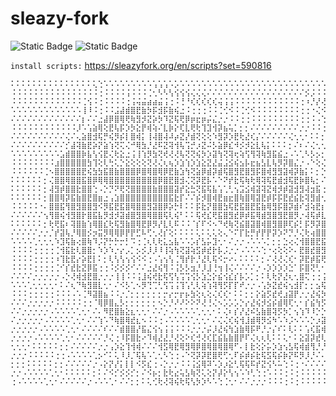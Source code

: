 # sleazy-fork
<img alt="Static Badge" src="https://img.shields.io/badge/Tampermonkey-OK-aliceblue?labelColor=lightblue"> <img alt="Static Badge" src="https://img.shields.io/badge/Violentmonkey-OK-slategray?labelColor=skyblue">

```install scripts:``` https://sleazyfork.org/en/scripts?set=590816

```
⠅⠅⠅⠅⠅⠅⠅⠅⠅⠅⠅⠅⠅⠅⠅⢅⢑⠡⠡⠡⠡⠡⠡⠡⠡⠡⢡⢡⢡⠡⡡⠡⠡⠡⠡⠡⠡⠡⠡⠡⠡⠡⠡⠡⠡⠡⠡⠡⠡⠡⠡⠡⠡⠡⠡⠡⠡⠡⠡⠡⠡⠡⠡⠡⠡⠡⠡⠡⠡⢁
⠨⠨⠨⠨⠨⠨⠨⠨⠨⠨⠨⠨⠨⠨⠨⠨⢐⠨⠨⠨⠨⢨⠨⠨⠨⢈⢂⠣⠣⢣⢪⢪⢪⢌⢌⢌⠌⠌⠌⠌⠌⠌⠌⠌⠌⠌⠌⠌⠌⠌⠌⠌⠌⠌⡪⡨⠨⠨⠨⠨⠨⠨⠨⠨⠨⠨⠨⠨⠨⢐
⠨⠨⠨⠨⠨⠨⠨⠨⠨⠨⠨⠨⠨⢈⢪⠨⢐⠨⠨⠨⠨⢐⢨⢬⣬⣴⣴⣬⢨⢐⠨⢘⠘⢎⢎⢎⢎⢎⢬⢨⢨⠨⠨⠨⠨⠨⠨⠨⠨⠨⠨⠨⠨⢐⠰⡘⡜⢜⢌⠌⠌⠌⠌⠌⠌⠌⠌⠌⠌⡐
⠡⠡⠡⠡⠡⠡⠡⠡⠡⠡⠡⠡⠡⢸⠸⠨⢐⠨⠨⣨⣼⣾⣿⣟⣷⡳⡯⣺⡯⣷⢮⣐⠨⢐⢐⢐⠨⠨⢈⢊⠪⠨⢈⢊⠪⠨⠨⠨⠨⠨⠨⠨⠨⢐⢐⠐⢌⠪⡪⡪⠨⠨⠨⠨⠨⠨⠨⠨⢐⢐
⠌⠌⠌⠌⠌⠌⠌⠌⠌⠌⠌⠌⠌⡆⠌⠌⣐⣼⡿⣿⢿⢟⢷⣻⡺⣝⡵⡳⠹⣝⢯⢟⡿⡶⣖⡶⡬⣌⡐⡐⠨⠨⢐⢐⠨⠨⠨⠨⠨⠨⠨⠨⠨⢐⢐⠨⠠⢑⢈⠪⣣⠡⠡⠡⠡⠡⠡⢁⢂⢂
⠨⠨⠨⠨⠨⠨⠨⠨⠨⠨⠨⠨⡸⠡⢡⣵⢿⢕⣟⢧⡯⡱⡳⣕⡟⢾⢵⠌⣇⡷⡕⢏⣇⢟⢗⢹⣹⢺⡽⣦⢥⡁⡂⡂⠌⠌⠌⠌⠌⠌⠌⠌⠌⡐⡐⠨⠨⢐⢐⢐⢈⢪⠨⠨⠨⠨⠨⢐⢐⢐
⠌⠌⠌⠌⠌⠌⠌⠌⠌⠌⢌⠌⢄⣵⣿⣺⢯⡛⢮⡻⡮⡇⣿⢾⡅⢸⢼⣿⢼⠼⡴⣝⡜⣾⢝⢕⢕⠱⣻⡽⡱⣟⢗⣜⢎⡌⠌⠌⠌⠌⠌⢌⢂⢂⠂⠅⠅⡂⡂⡂⡂⡂⢅⠡⠡⠡⢁⢂⢂⢂
⠌⠌⠌⠌⠌⠌⠌⠌⠌⠌⡊⣼⢽⣷⣟⡵⡝⣵⢱⢝⢍⢌⠚⢿⣳⡘⣜⠯⣝⢽⢺⢧⢩⡚⡰⣝⠬⡣⣵⡿⣎⠺⡪⡺⣕⣇⢧⡅⠅⠅⠅⡂⠌⠆⠌⢌⢂⢂⢂⢂⢂⢂⠂⠅⠅⠅⡂⡂⡂⡂
⠡⠡⠡⠡⠡⠡⠡⠡⠡⣡⣾⣿⣿⡷⣧⢣⢪⣟⢌⢗⣕⣐⢨⢸⢱⡻⣳⢝⢞⢜⢜⢧⢝⢝⢮⡳⡱⣽⢳⢝⢽⢖⢵⢫⢻⢽⢷⣻⣯⣮⣐⠠⠡⢁⠣⡣⡢⡂⡂⡂⡂⡂⠌⠸⠨⢐⢐⢐⢐⢐
⠨⠨⠨⠨⠨⠨⠨⠨⣰⣿⣿⣿⣿⣿⣳⢹⢕⢇⢓⢅⡑⣕⢕⢕⢕⢝⢜⢌⢆⢦⡱⣱⢱⡱⣱⣕⣝⣜⣬⣨⣪⢮⣢⡧⣖⣦⣣⣇⢧⡻⡽⣿⣌⡐⠠⠑⢕⢌⢂⢂⠢⡨⠨⢈⢪⢐⢐⢐⢐⢐
⠨⠨⠨⠨⠨⠨⢈⠢⣿⣿⣿⣿⣿⣟⢮⣳⣳⣯⣿⣷⣿⣿⣿⡿⣿⢿⣿⢿⡿⣟⣷⣱⢳⢝⣵⡿⣾⡽⣾⢯⣿⣻⣟⣿⣻⡯⣿⢾⣻⣻⣽⢾⡽⣷⡅⠅⡂⡑⢕⢑⢕⠌⠌⡐⠸⡐⡐⡐⡐⡐
⠅⠅⠅⠅⠅⠅⡂⢌⣿⣿⢿⣿⣿⣯⣿⡿⢿⢿⣿⣿⣿⣿⣿⣿⣿⣿⣿⡿⣿⣟⣿⣺⢌⢝⡽⣟⡧⠡⠑⠝⡞⣗⢯⢷⢗⢿⢽⢯⣟⣾⣺⢯⣟⡷⣿⢧⡂⠌⡂⡂⢇⠅⠅⡂⠅⡇⡂⡂⡂⡂
⠅⠅⠅⠅⠅⠅⡂⢼⣻⡾⣿⣿⣗⣿⣿⢑⠠⡑⡙⠝⢟⢝⣿⣿⣿⣿⣷⣿⣿⣿⣽⡞⣕⣓⢝⣯⢯⣧⢡⢁⢃⢢⣩⣪⢾⣽⢽⣝⢾⡺⡾⣽⣺⣻⢼⣲⣯⢐⢐⢐⠘⡌⡐⡈⢮⡂⡂⡂⡂⡂
⠅⠅⠅⠅⠅⠅⡂⣿⣿⢿⡽⣯⣷⣿⣟⣿⣶⣐⢠⣱⣿⣿⣿⣿⣿⣿⣿⣿⣿⣯⣗⡏⠌⠌⡮⡺⣿⢾⣟⣶⣖⣿⢷⣿⢿⣽⣟⡾⡯⡯⣟⣞⣮⣗⢽⣻⣾⢂⢂⢂⢂⢂⢂⢂⢣⢃⢂⢂⢂⢂
⠨⠨⠨⠨⠨⠐⠄⣿⣿⣯⢻⣿⣻⣿⣿⣻⠪⡻⣯⣟⣯⣿⢿⣿⣿⣻⣽⣿⡿⡵⡓⠇⠅⠅⡯⣗⡝⣿⣿⣳⢯⣟⣯⣿⣟⣯⣷⢿⣻⡯⣿⡽⣾⠎⣺⢵⣟⡆⡂⡂⡂⡂⡂⡂⢸⢐⢐⢐⢐⢐
⠌⠌⠌⠌⠌⠌⢢⢻⣿⢮⢺⣻⣿⡗⣿⣯⣧⡻⣺⡺⣽⣾⣿⣻⣿⢿⣿⣿⢯⢇⢮⠃⠅⠅⢯⢞⣎⢟⣯⣿⣻⣞⡿⡾⣯⢿⣾⣻⣿⣻⣟⣿⡻⡐⢼⢯⡾⣇⢂⢂⢢⢃⢂⠂⠌⡆⡂⡂⡂⡂
⠅⠅⠅⠅⠅⠅⡂⢗⢟⣯⠆⢽⣿⣷⢱⢿⣿⣎⢗⢯⣻⣷⣿⢿⣟⡿⡻⡜⣇⢇⠯⠨⠨⠈⡎⠏⠪⠢⠙⢞⢷⢝⣮⣿⣽⣿⢾⣿⣻⣿⡿⢏⡮⡃⡯⡻⡽⣿⡐⡐⢸⢐⠐⠌⠄⢇⢂⢂⢂⢂
⠌⠌⠌⠌⠌⡐⡐⡈⡞⣽⢧⡘⢿⣿⡪⡲⣭⡻⢿⢿⡿⡟⡟⣋⠧⢋⢂⢜⡎⢕⠅⠅⠅⠅⢅⠅⢅⢅⢕⢄⠑⠍⡏⣗⡛⡞⡟⡟⡽⡱⠝⡙⡘⢌⢗⢴⣿⣿⣇⢂⢂⢣⢑⠅⠅⡇⡂⡂⡂⡂
⠡⠡⠡⠡⢁⢂⢂⢂⠱⣹⢯⣷⢔⣿⢷⠹⡨⡝⡓⡓⡒⡃⠩⢐⢈⢆⢇⢗⣅⣢⣧⠡⠡⡡⡎⣣⡥⣹⢂⠂⠌⡐⡐⠠⠡⠡⠡⡁⡂⡂⣑⢔⢌⢺⣿⣿⣟⣯⣿⡐⡐⡀⡃⡇⢕⢐⢐⢐⢐⢐
⠨⠨⠨⠨⢐⢐⢐⢐⢈⢺⣯⣗⢇⣿⣿⡂⠱⡱⠱⡐⡔⡠⡁⡢⡪⡸⡸⠸⢸⢵⢳⢝⣽⢵⣫⡾⣞⡗⡧⡨⡐⡐⠠⠡⠡⠡⢑⠐⢔⢕⢕⠕⠄⣟⣿⣞⣿⣻⡿⡐⡐⡐⢄⢇⢝⢐⢐⢐⢐⢐
⠨⠨⠨⠨⢐⢐⢐⢐⠰⢹⣗⣟⡔⡵⣟⡇⠅⡂⢇⢣⢣⢢⢪⠪⠪⢐⠠⢡⢢⢣⢈⢻⡞⡗⡘⣜⢇⢯⠪⡒⠔⠄⠅⠅⠅⠅⡂⠌⢜⢜⢌⢎⠂⡽⣟⡾⣯⢟⠱⢐⢐⢠⢣⢣⢱⢐⢐⢐⢐⢐
⠨⠨⠨⠨⢐⢐⢐⢐⢈⠊⡎⣞⣗⣝⡿⣯⢐⢐⠨⡪⡪⡪⠊⠌⠌⣐⣜⢮⢻⠨⢨⡣⡣⣲⡘⡸⣸⢘⢲⢸⢌⠌⠌⠌⠌⡐⠠⡱⡱⡱⡱⣑⠁⡯⣿⢝⢃⠂⠅⡂⡢⡪⣪⢊⠸⢐⢐⢐⢐⢐
⠌⠌⠌⠌⡐⡐⡐⡐⡐⠠⡑⢜⢾⣺⣟⣿⡐⡐⡐⢸⢸⠨⠨⢨⣸⢮⢞⣗⢯⢫⢣⢩⢩⢪⡣⣱⣑⡕⣮⢪⣎⡎⡧⡡⡁⡂⠅⢇⢗⡝⣜⢆⢂⣿⢍⢐⢐⢨⢢⢎⢮⢣⢃⢂⠇⡂⡂⡂⡂⡂
⠡⠡⠡⢁⢂⢂⢂⢂⠂⠅⠌⢆⠙⢷⣻⣿⣇⢂⠂⠌⠪⡣⢁⠢⡻⢙⢉⢃⢫⢩⢨⢹⢡⢃⢇⢵⢱⢽⢻⡫⡏⡏⠞⡐⡐⠠⢡⡳⣝⣞⢮⢢⣺⡏⡂⡂⣢⢯⡪⣳⢹⢕⠐⢼⢐⢐⢐⢐⢐⢐
⠨⠨⠨⢐⢐⢐⢐⢐⠨⠨⠨⠠⠡⢈⠻⣽⣿⣦⠨⠨⡐⡈⡂⡂⡂⡂⡂⡂⡒⡔⡒⡖⡦⣳⢕⢆⢕⢌⢎⢎⠂⠅⠅⡂⡂⡕⣵⡫⣞⢞⣰⣽⡟⡐⡐⣜⢮⡳⣝⢜⢮⡣⡃⢕⢐⢐⢐⢐⢐⢐
⠌⠌⠌⡐⡐⡐⡐⡐⠨⠨⠨⠨⠨⢐⢐⠈⢿⡿⣿⣄⡣⡂⡂⡂⡂⡂⡂⠢⡑⡘⠜⠜⠕⠕⠝⢜⢘⢌⠢⡡⡡⡡⡑⡔⣜⢮⡺⣪⡮⣾⢿⢏⢂⠂⡎⣮⢳⡫⢎⢏⣣⡑⣜⢂⢂⢂⢂⢂⢂⢂
⠌⠌⡐⡐⡐⡐⡐⠠⠡⠡⠡⠡⢁⢂⠂⠌⠄⠻⣟⣿⣷⣕⣆⢂⢂⠂⠌⠌⡐⠠⠡⠡⠡⠡⢁⢂⢂⠂⠅⢌⠆⡎⡜⣜⠮⣣⣷⣿⢽⡫⡳⡁⢢⢱⠹⠸⡑⡑⣴⣻⢾⡽⢂⢂⢂⢂⢂⢂⢂⢂
⠌⡐⡐⡐⡐⡐⠠⠡⠡⠡⠡⢁⢂⠂⠌⠌⢱⠡⠙⢷⣿⢿⣞⣆⠢⠨⠨⢐⠠⠡⠡⠡⠡⢁⢂⢂⠂⠌⢌⢌⢎⢮⢺⣸⣾⢿⡻⣪⠳⠡⠱⡨⠢⠡⠡⡑⡰⣽⢽⢯⢃⢂⢂⢂⢂⢂⢂⢂⢂⢂
⡐⡐⡐⡐⡐⠠⠡⠡⠡⠡⢁⢂⠂⠌⠌⠌⠌⠎⠌⠌⣾⣿⣿⡜⣯⣌⢪⢢⢨⢨⠨⠨⠨⡐⡐⡐⡬⡸⣜⢮⢳⣱⣷⢿⡯⠟⡘⡐⡌⠎⠅⢇⠅⠅⢡⢎⣯⢾⢋⢂⢂⢂⢂⢂⢂⢂⢂⢂⢂⠂
⡐⡐⡐⡐⠠⠡⠡⠡⠡⢁⢂⠂⠌⠌⠌⠌⠌⡘⢌⢐⠸⡯⣿⣗⠔⠹⢾⣜⣜⡘⢜⢕⠕⢎⢚⢜⢎⣏⣮⣧⣷⣿⡟⠏⢌⢆⢆⢇⠅⠅⢅⠂⠅⣕⣽⡽⣞⢇⡂⡂⡂⡂⡂⡂⡂⡂⡂⡂⡂⠌
⢂⢂⢂⠂⠅⠅⠅⠅⠅⡂⡂⠌⠌⠌⠌⠌⡐⡐⢠⡱⣕⢹⢺⢾⠌⠌⠌⢺⣫⢿⣟⢿⣻⢿⡿⣿⢿⣿⢿⣿⢿⠋⠄⡇⣗⢕⡕⡥⡱⣱⢢⣣⢯⢾⣾⢻⡘⡘⠌⠲⡐⣐⢐⢐⢐⢐⢐⢐⠠⠡
⡐⡐⡐⠨⠨⠨⠨⠨⢐⢐⠠⠡⠡⠡⠡⢁⡢⠊⠅⢅⠸⡸⡈⢯⢧⠡⢁⢂⠣⢑⢐⠠⠑⢝⡽⡽⣟⣿⢟⢋⢂⠏⡮⡾⡮⣗⢯⣫⢯⡮⡷⡝⠯⡻⡸⡘⠌⠄⠅⠅⡂⡂⠅⡂⡂⡂⡂⡂⠌⠌
⡂⡂⡂⠅⠅⠅⠅⠅⡂⡂⠌⠌⠌⠌⠌⡐⠠⡕⡝⡜⡅⡇⡇⠪⡫⣎⢐⠠⡑⡐⡐⠨⠨⢨⣪⢿⠽⠡⡱⡰⣕⢃⢯⢯⠯⡞⣝⢪⠣⠥⢑⠨⢐⠐⠌⠌⠌⠌⠌⡐⡐⠠⢁⢂⢂⢂⢂⠂⠅⠅
⡐⡐⠠⠡⠡⠡⠡⢁⢂⠂⠅⠅⠅⠅⠅⡂⠅⠌⠪⡊⡪⡪⡊⡂⠌⠪⡦⡂⣗⢗⣔⢥⣣⢷⢝⢅⢕⡝⡼⡕⢣⢢⠡⠱⢃⢑⢐⠡⠨⠨⢐⠨⢐⠨⠨⠨⠨⠨⢐⢐⠠⢁⢂⢂⢂⢂⠂⠌⠌⠌
⢐⠠⠡⠡⠡⠡⢁⢂⠂⠌⠌⠌⠌⠌⡐⠠⠡⠡⢁⠂⠌⠌⡂⡂⠅⢅⢊⢗⢜⢽⢮⢗⢯⢣⡳⡱⠣⠡⢑⢈⢂⠂⠌⠌⡐⡐⡐⠨⠨⠨⢐⠨⢐⠨⠨⠨⠨⠨⢐⢐⠨⢐⢐⢐⢐⢐⠨⠨⠨⠨
```
